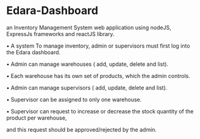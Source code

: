# Edara-Dashboard
an Inventory Management System web application using nodeJS, ExpressJs frameworks and reactJS library.

• A system To manage inventory, admin or supervisors must first log into the Edara dashboard. 

• Admin can manage warehouses ( add, update, delete and list). 

• Each warehouse has its own set of products, which the admin controls. 

• Admin can manage supervisors ( add, update, delete and list). 

• Supervisor can be assigned to only one warehouse. 

• Supervisor can request to increase or decrease the stock quantity of the product per warehouse, 

and this request should be approved/rejected by the admin. 
